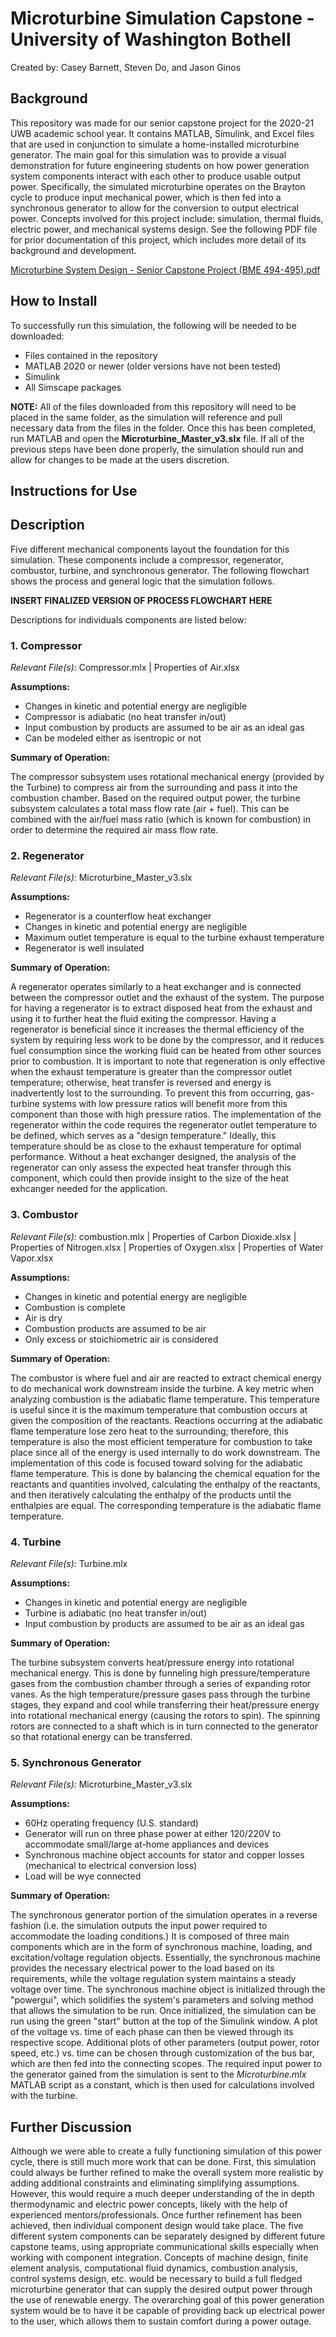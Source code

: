 # Microturbine Simulation Capstone - University of Washington Bothell
Created by: Casey Barnett, Steven Do, and Jason Ginos

## Background
This repository was made for our senior capstone project for the 2020-21 UWB academic school year. It contains MATLAB, Simulink, and Excel files that are used in conjunction to simulate a home-installed microturbine generator. The main goal for this simulation was to provide a visual demonstration for future engineering students on how power generation system components interact with each other to produce usable output power. Specifically, the simulated microturbine operates on the Brayton cycle to produce input mechanical power, which is then fed into a synchronous generator to allow for the conversion to output electrical power. Concepts involved for this project include: simulation, thermal fluids, electric power, and mechanical systems design. See the following PDF file for prior documentation of this project, which includes more detail of its background and development. 

[Microturbine System Design - Senior Capstone Project (BME 494-495).pdf](https://github.com/do-steven/uwb-microturbine/files/6446747/Microturbine.System.Design.-.Senior.Capstone.Project.BME.494-495.pdf)

## How to Install
To successfully run this simulation, the following will be needed to be downloaded:

- Files contained in the repository
- MATLAB 2020 or newer (older versions have not been tested)
- Simulink
- All Simscape packages

**NOTE:** All of the files downloaded from this repository will need to be placed in the same folder, as the simulation will reference and pull necessary data from the files in the folder. Once this has been completed, run MATLAB and open the **Microturbine_Master_v3.slx** file. If all of the previous steps have been done properly, the simulation should run and allow for changes to be made at the users discretion. 

## Instructions for Use

## Description
Five different mechanical components layout the foundation for this simulation. These components include a compressor, regenerator, combustor, turbine, and synchronous generator. The following flowchart shows the process and general logic that the simulation follows. 

**INSERT FINALIZED VERSION OF PROCESS FLOWCHART HERE**

Descriptions for individuals components are listed below:

### 1. Compressor
*Relevant File(s):* Compressor.mlx | Properties of Air.xlsx

**Assumptions:**
- Changes in kinetic and potential energy are negligible
- Compressor is adiabatic (no heat transfer in/out)
- Input combustion by products are assumed to be air as an ideal gas
- Can be modeled either as isentropic or not

**Summary of Operation:**

The compressor subsystem uses rotational mechanical energy (provided by the Turbine) to compress air from the surrounding and pass it into the combustion chamber. Based on the required output power, the turbine subsystem calculates a total mass flow rate (air + fuel). This can be combined with the air/fuel mass ratio (which is known for combustion) in order to determine the required air mass flow rate.

### 2. Regenerator
*Relevant File(s):* Microturbine_Master_v3.slx

**Assumptions:**
- Regenerator is a counterflow heat exchanger
- Changes in kinetic and potential energy are negligible
- Maximum outlet temperature is equal to the turbine exhaust temperature
- Regenerator is well insulated

**Summary of Operation:**

A regenerator operates similarly to a heat exchanger and is connected between the compressor outlet and the exhaust of the system. The purpose for having a regenerator is to extract disposed heat from the exhaust and using it to further heat the fluid exiting the compressor. Having a regenerator is beneficial since it increases the thermal efficiency of the system by requiring less work to be done by the compressor, and it reduces fuel consumption since the working fluid can be heated from other sources prior to combustion. It is important to note that regeneration is only effective when the exhaust temperature is greater than the compressor outlet temperature; otherwise, heat transfer is reversed and energy is inadvertently lost to the surrounding. To prevent this from occurring, gas-turbine systems with low pressure ratios will benefit more from this component than those with high pressure ratios. The implementation of the regenerator within the code requires the regenerator outlet temperature to be defined, which serves as a "design temperature." Ideally, this temperature should be as close to the exhaust temperature for optimal performance. Without a heat exchanger designed, the analysis of the regenerator can only assess the expected heat transfer through this component, which could then provide insight to the size of the heat exhcanger needed for the application.

### 3. Combustor
*Relevant File(s):* combustion.mlx | Properties of Carbon Dioxide.xlsx | Properties of Nitrogen.xlsx | Properties of Oxygen.xlsx | Properties of Water Vapor.xlsx

**Assumptions:**
- Changes in kinetic and potential energy are negligible
- Combustion is complete
- Air is dry
- Combustion products are assumed to be air
- Only excess or stoichiometric air is considered

**Summary of Operation:**

The combustor is where fuel and air are reacted to extract chemical energy to do mechanical work downstream inside the turbine. A key metric when analyzing combustion is the adiabatic flame temperature. This temperature is useful since it is the maximum temperature that combustion occurs at given the composition of the reactants. Reactions occurring at the adiabatic flame temperature lose zero heat to the surrounding; therefore, this temperature is also the most efficient temperature for combustion to take place since all of the energy is used internally to do work downstream. The implementation of this code is focused toward solving for the adiabatic flame temperature. This is done by balancing the chemical equation for the reactants and quantities involved, calculating the enthalpy of the reactants, and then iteratively calculating the enthalpy of the products until the enthalpies are equal. The corresponding temperature is the adiabatic flame temperature.

### 4. Turbine
*Relevant File(s):* Turbine.mlx

**Assumptions:**
- Changes in kinetic and potential energy are negligible
- Turbine is adiabatic (no heat transfer in/out)
- Input combustion by products are assumed to be air as an ideal gas

**Summary of Operation:**

The turbine subsystem converts heat/pressure energy into rotational mechanical energy. This is done by funneling high pressure/temperature gases from the combustion chamber through a series of expanding rotor vanes. As the high temperature/pressure gases pass through the turbine stages, they expand and cool while transferring their heat/pressure energy into rotational mechanical energy (causing the rotors to spin). The spinning rotors are connected to a shaft which is in turn connected to the generator so that rotational energy can be transferred. 

### 5. Synchronous Generator
*Relevant File(s):* Microturbine_Master_v3.slx

**Assumptions:**
- 60Hz operating frequency (U.S. standard)
- Generator will run on three phase power at either 120/220V to accommodate small/large at-home appliances and devices
- Synchronous machine object accounts for stator and copper losses (mechanical to electrical conversion loss)
- Load will be wye connected

**Summary of Operation:**

The synchronous generator portion of the simulation operates in a reverse fashion (i.e. the simulation outputs the input power required to accommodate the loading conditions.) It is composed of three main components which are in the form of synchronous machine, loading, and excitation/voltage regulation objects. Essentially, the synchronous machine provides the necessary electrical power to the load based on its requirements, while the voltage regulation system maintains a steady voltage over time. The synchronous machine object is initialized through the "powergui", which solidifies the system's parameters and solving method that allows the simulation to be run. Once initialized, the simulation can be run using the green "start" button at the top of the Simulink window. A plot of the voltage vs. time of each phase can then be viewed through its respective scope. Additional plots of other parameters (output power, rotor speed, etc.) vs. time can be chosen through customization of the bus bar, which are then fed into the connecting scopes. The required input power to the generator gained from the simulation is sent to the *Microturbine.mlx* MATLAB script as a constant, which is then used for calculations involved with the turbine. 

## Further Discussion

Although we were able to create a fully functioning simulation of this power cycle, there is still much more work that can be done. First, this simulation could always be further refined to make the overall system more realistic by adding additional constraints and eliminating simplifying assumptions. However, this would require a much deeper understanding of the in depth thermodynamic and electric power concepts, likely with the help of experienced mentors/professionals. Once further refinement has been achieved, then individual component design would take place. The five different system components can be separately designed by different future capstone teams, using appropriate communicational skills especially when working with component integration. Concepts of machine design, finite element analysis, computational fluid dynamics, combustion analysis, control systems design, etc. would be necessary to build a full fledged microturbine generator that can supply the desired output power through the use of renewable energy. The overarching goal of this power generation system would be to have it be capable of providing back up electrical power to the user, which allows them to sustain comfort during a power outage. 
